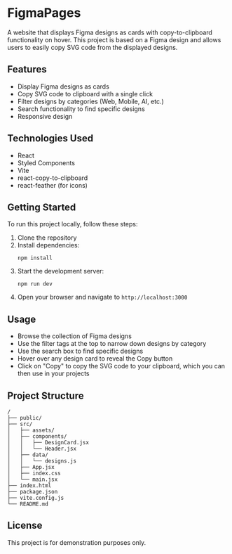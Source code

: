 # FigmaPages

A website that displays Figma designs as cards with copy-to-clipboard functionality on hover. This project is based on a Figma design and allows users to easily copy SVG code from the displayed designs.

## Features

- Display Figma designs as cards
- Copy SVG code to clipboard with a single click
- Filter designs by categories (Web, Mobile, AI, etc.)
- Search functionality to find specific designs
- Responsive design

## Technologies Used

- React
- Styled Components
- Vite
- react-copy-to-clipboard
- react-feather (for icons)

## Getting Started

To run this project locally, follow these steps:

1. Clone the repository
2. Install dependencies:
   ```
   npm install
   ```
3. Start the development server:
   ```
   npm run dev
   ```
4. Open your browser and navigate to `http://localhost:3000`

## Usage

- Browse the collection of Figma designs
- Use the filter tags at the top to narrow down designs by category
- Use the search box to find specific designs
- Hover over any design card to reveal the Copy button
- Click on "Copy" to copy the SVG code to your clipboard, which you can then use in your projects

## Project Structure

```
/
├── public/
├── src/
│   ├── assets/
│   ├── components/
│   │   ├── DesignCard.jsx
│   │   └── Header.jsx
│   ├── data/
│   │   └── designs.js
│   ├── App.jsx
│   ├── index.css
│   └── main.jsx
├── index.html
├── package.json
├── vite.config.js
└── README.md
```

## License

This project is for demonstration purposes only. 